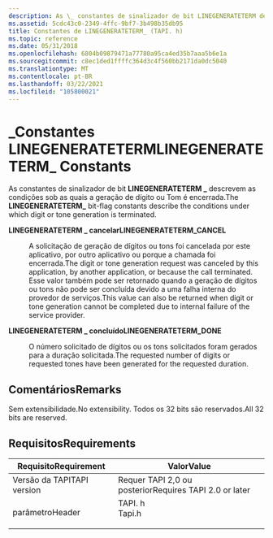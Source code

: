 ```yaml
---
description: As \_ constantes de sinalizador de bit LINEGENERATETERM descrevem as condições sob as quais a geração de dígito ou Tom é encerrada.
ms.assetid: 5cdc43c0-2349-4ffc-9bf7-3b498b35db95
title: Constantes de LINEGENERATETERM_ (TAPI. h)
ms.topic: reference
ms.date: 05/31/2018
ms.openlocfilehash: 6804b09879471a77780a95ca4ed35b7aaa5b6e1a
ms.sourcegitcommit: c8ec1ded1ffffc364d3c4f560bb2171da0dc5040
ms.translationtype: MT
ms.contentlocale: pt-BR
ms.lasthandoff: 03/22/2021
ms.locfileid: "105800021"
---
```

# <a name="linegenerateterm_-constants"></a><span data-ttu-id="6b109-103">\_Constantes LINEGENERATETERM</span><span class="sxs-lookup"><span data-stu-id="6b109-103">LINEGENERATETERM\_ Constants</span></span>

<span data-ttu-id="6b109-104">As constantes de sinalizador de bit **LINEGENERATETERM \_** descrevem as condições sob as quais a geração de dígito ou Tom é encerrada.</span><span class="sxs-lookup"><span data-stu-id="6b109-104">The **LINEGENERATETERM\_** bit-flag constants describe the conditions under which digit or tone generation is terminated.</span></span>

<dl> <dt>

<span data-ttu-id="6b109-105"><span id="LINEGENERATETERM_CANCEL"></span><span id="linegenerateterm_cancel"></span>**LINEGENERATETERM \_ cancelar**</span><span class="sxs-lookup"><span data-stu-id="6b109-105"><span id="LINEGENERATETERM_CANCEL"></span><span id="linegenerateterm_cancel"></span>**LINEGENERATETERM\_CANCEL**</span></span>
</dt> <dd> <dl> <dt>



<span data-ttu-id="6b109-106">A solicitação de geração de dígitos ou tons foi cancelada por este aplicativo, por outro aplicativo ou porque a chamada foi encerrada.</span><span class="sxs-lookup"><span data-stu-id="6b109-106">The digit or tone generation request was canceled by this application, by another application, or because the call terminated.</span></span> <span data-ttu-id="6b109-107">Esse valor também pode ser retornado quando a geração de dígitos ou tons não pode ser concluída devido a uma falha interna do provedor de serviços.</span><span class="sxs-lookup"><span data-stu-id="6b109-107">This value can also be returned when digit or tone generation cannot be completed due to internal failure of the service provider.</span></span>


</dt> </dl> </dd> <dt>

<span data-ttu-id="6b109-108"><span id="LINEGENERATETERM_DONE"></span><span id="linegenerateterm_done"></span>**LINEGENERATETERM \_ concluído**</span><span class="sxs-lookup"><span data-stu-id="6b109-108"><span id="LINEGENERATETERM_DONE"></span><span id="linegenerateterm_done"></span>**LINEGENERATETERM\_DONE**</span></span>
</dt> <dd> <dl> <dt>



<span data-ttu-id="6b109-109">O número solicitado de dígitos ou os tons solicitados foram gerados para a duração solicitada.</span><span class="sxs-lookup"><span data-stu-id="6b109-109">The requested number of digits or requested tones have been generated for the requested duration.</span></span>


</dt> </dl> </dd> </dl>

## <a name="remarks"></a><span data-ttu-id="6b109-110">Comentários</span><span class="sxs-lookup"><span data-stu-id="6b109-110">Remarks</span></span>

<span data-ttu-id="6b109-111">Sem extensibilidade.</span><span class="sxs-lookup"><span data-stu-id="6b109-111">No extensibility.</span></span> <span data-ttu-id="6b109-112">Todos os 32 bits são reservados.</span><span class="sxs-lookup"><span data-stu-id="6b109-112">All 32 bits are reserved.</span></span>

## <a name="requirements"></a><span data-ttu-id="6b109-113">Requisitos</span><span class="sxs-lookup"><span data-stu-id="6b109-113">Requirements</span></span>



| <span data-ttu-id="6b109-114">Requisito</span><span class="sxs-lookup"><span data-stu-id="6b109-114">Requirement</span></span> | <span data-ttu-id="6b109-115">Valor</span><span class="sxs-lookup"><span data-stu-id="6b109-115">Value</span></span> |
|-------------------------|-----------------------------------------------------------------------------------|
| <span data-ttu-id="6b109-116">Versão da TAPI</span><span class="sxs-lookup"><span data-stu-id="6b109-116">TAPI version</span></span><br/> | <span data-ttu-id="6b109-117">Requer TAPI 2,0 ou posterior</span><span class="sxs-lookup"><span data-stu-id="6b109-117">Requires TAPI 2.0 or later</span></span><br/>                                             |
| <span data-ttu-id="6b109-118">parâmetro</span><span class="sxs-lookup"><span data-stu-id="6b109-118">Header</span></span><br/>       | <dl> <span data-ttu-id="6b109-119"><dt>TAPI. h</dt></span><span class="sxs-lookup"><span data-stu-id="6b109-119"><dt>Tapi.h</dt></span></span> </dl> |



 

 




